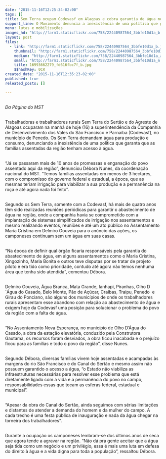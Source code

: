 ```yaml
---
date: "2015-11-16T12:25:34-02:00"
tags: []
title: Sem Terra ocupam Codevasf em Alagoas e cobra garantia de água nos assentamentos
support_line: O Movimento denuncia a inexistência de uma política que garanta que as famílias assentadas da região tenham acesso à água.
menu: lutas e mobilizações
images_hd: "http://farm1.staticflickr.com/758/22440987564_3bbfe10d1a_b.jpg"
layout: post
files:
  - link: "http://farm1.staticflickr.com/758/22440987564_3bbfe10d1a_b.jpg"
    thumbnail: "http://farm1.staticflickr.com/758/22440987564_3bbfe10d1a_t.jpg"
    medium: "http://farm1.staticflickr.com/758/22440987564_3bbfe10d1a_z.jpg"
    small: "http://farm1.staticflickr.com/758/22440987564_3bbfe10d1a_n.jpg"
    title: 16993662279_fd616fbc7f_b.jpg
    $$hashKey: 0CR
created_date: "2015-11-16T12:35:23-02:00"
published: true
releated_posts: []

---
```

<p><br />
<em>Da P&aacute;gina do MST</em></p>

<p><br />
Trabalhadoras e trabalhadores rurais Sem Terra do Sert&atilde;o e do Agreste de Alagoas ocuparam na manh&atilde; de hoje (16) a superintend&ecirc;ncia da Companhia de Desenvolvimento dos Vales do S&atilde;o Francisco e Parna&iacute;ba (Codevasf), no munic&iacute;pio de Penedo. Os Sem Terra demandam &aacute;gua para produ&ccedil;&atilde;o e consumo, denunciando a inexist&ecirc;ncia de uma pol&iacute;tica que garanta que as fam&iacute;lias assentadas da regi&atilde;o tenham acesso &agrave; &aacute;gua.</p>

<p><br />
&ldquo;J&aacute; se passaram mais de 10 anos de promessas e engana&ccedil;&atilde;o do povo assentado aqui da regi&atilde;o&rdquo;, denunciou D&eacute;bora Nunes, da coordena&ccedil;&atilde;o nacional do MST. &ldquo;Temos fam&iacute;lias assentadas em menos de 3 hectares, com o compromisso do governo federal e estadual, a &eacute;poca, que as mesmas teriam irriga&ccedil;&atilde;o para viabilizar a sua produ&ccedil;&atilde;o e a perman&ecirc;ncia na ro&ccedil;a e at&eacute; agora nada foi feito&rdquo;.</p>

<p><br />
Segundo os Sem Terra, somente com a Codevasf, h&aacute; mais de quatro anos t&ecirc;m sido realizadas reuni&otilde;es peri&oacute;dicas para garantir o abastecimento de &aacute;gua na regi&atilde;o, onde a companhia havia se comprometido com a implanta&ccedil;&atilde;o de sistemas simplificados de irriga&ccedil;&atilde;o nos assentamentos e mesmo realizando eventos, reuni&otilde;es e at&eacute; um ato p&uacute;blico no Assentamento Maria Cristina em Delmiro Gouveia para o an&uacute;ncio das a&ccedil;&otilde;es, os camponeses continuam sem um &aacute;gua em suas casas.</p>

<p><br />
&ldquo;Na &eacute;poca de definir qual &oacute;rg&atilde;o ficaria respons&aacute;veis pela garantia do abastecimento de &aacute;gua, em alguns assentamentos como o Maria Cristina, Xingozinho, Maria Bonita e outros teve disputas por se tratar de projeto piloto e era tido como prioridade, contudo at&eacute; agora n&atilde;o temos nenhuma &aacute;rea que tenha sido atendida&rdquo;, comentou D&eacute;bora.</p>

<p><br />
Delmiro Gouveia, &Aacute;gua Branca, Mata Grande, Ianhapi, Piranhas, Olho D&acute;&Aacute;gua do Casado, Belo Monte, P&atilde;o de A&ccedil;&uacute;car, Cra&iacute;bas, Traipu, Penedo &nbsp;e Girau do Ponciano, s&atilde;o alguns dos munic&iacute;pios de onde os trabalhadores rurais apresentam esse abandono com rela&ccedil;&atilde;o ao abastecimento de &aacute;gua e exigem hoje da Codevasf uma posi&ccedil;&atilde;o para solucionar o problema do povo da regi&atilde;o com a falta de &aacute;gua.</p>

<p><br />
&ldquo;No Assentamento Nova Esperan&ccedil;a, no munic&iacute;pio de Olho D&rsquo;&Aacute;gua do Casado, a obra da esta&ccedil;&atilde;o elevat&oacute;ria, conduzido pela Construtora Gautama, os recursos foram desviados, a obra ficou inacabada e o preju&iacute;zo ficou para as fam&iacute;lias e todo o povo da regi&atilde;o&rdquo;, disse Nunes.</p>

<p><br />
Segundo D&eacute;bora, diversas fam&iacute;lias vivem hoje assentadas e acampadas &agrave;s margens do rio S&atilde;o Francisco e do Canal do Sert&atilde;o e mesmo assim n&atilde;o possuem garantido o acesso a &aacute;gua, &ldquo;o Estado n&atilde;o viabiliza as infraestruturas necess&aacute;rias para resolver esse problema que est&aacute; diretamente ligado com a vida e a perman&ecirc;ncia do povo no campo, responsabilidades essas que tocam as esferas federal, estadual e municipal&rdquo;.</p>

<p><br />
&ldquo;Apesar da obra do Canal do Sert&atilde;o, ainda seguimos com s&eacute;rias limita&ccedil;&otilde;es e distantes de atender a demanda do homem e da mulher do campo. A cada trecho &eacute; uma festa p&uacute;blica de inaugura&ccedil;&atilde;o e nada da &aacute;gua chegar na torneira dos trabalhadores&rdquo;.</p>

<p><br />
Durante a ocupa&ccedil;&atilde;o os camponeses lembram-se dos &uacute;ltimos anos de seca que agora tende a agravar na regi&atilde;o. &ldquo;N&atilde;o d&aacute; pra gente aceitar que a &aacute;gua seja tida como um neg&oacute;cio e um privil&eacute;gio, essa &eacute; mais uma luta em defesa do direito &agrave; &aacute;gua e a vida digna para toda a popula&ccedil;&atilde;o&rdquo;, ressaltou D&eacute;bora.</p>
